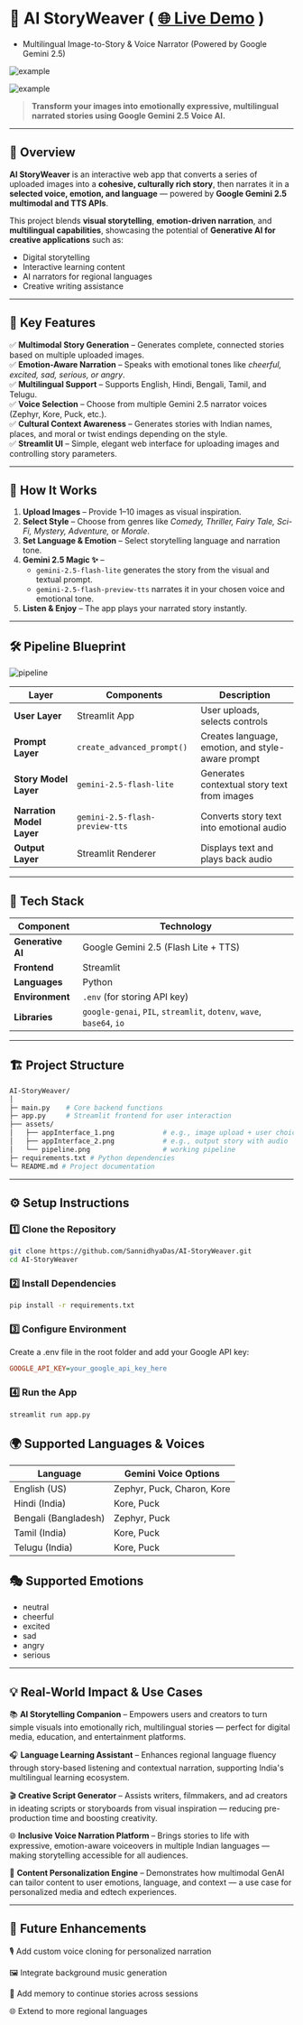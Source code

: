 # 🎨 AI StoryWeaver ( [🌐 Live Demo]() )
 - Multilingual Image-to-Story & Voice Narrator (Powered by Google Gemini 2.5)

![example](https://github.com/SannidhyaDas/AI-StoryWeaver/blob/main/assets/appInterface_1.png)

![example](https://github.com/SannidhyaDas/AI-StoryWeaver/blob/main/assets/appInterface_2.png)

> **Transform your images into emotionally expressive, multilingual narrated stories using Google Gemini 2.5 Voice AI.**

---

## 🌟 Overview

**AI StoryWeaver** is an interactive web app that converts a series of uploaded images into a **cohesive, culturally rich story**, then narrates it in a **selected voice, emotion, and language** — powered by **Google Gemini 2.5 multimodal and TTS APIs**.

This project blends **visual storytelling**, **emotion-driven narration**, and **multilingual capabilities**, showcasing the potential of **Generative AI for creative applications** such as:
- Digital storytelling
- Interactive learning content
- AI narrators for regional languages
- Creative writing assistance

---

## 🚀 Key Features

✅ **Multimodal Story Generation** – Generates complete, connected stories based on multiple uploaded images.  
✅ **Emotion-Aware Narration** – Speaks with emotional tones like *cheerful, excited, sad, serious, or angry*.  
✅ **Multilingual Support** – Supports English, Hindi, Bengali, Tamil, and Telugu.  
✅ **Voice Selection** – Choose from multiple Gemini 2.5 narrator voices (Zephyr, Kore, Puck, etc.).  
✅ **Cultural Context Awareness** – Generates stories with Indian names, places, and moral or twist endings depending on the style.  
✅ **Streamlit UI** – Simple, elegant web interface for uploading images and controlling story parameters.  

---

## 🧠 How It Works

1. **Upload Images** – Provide 1–10 images as visual inspiration.
2. **Select Style** – Choose from genres like *Comedy, Thriller, Fairy Tale, Sci-Fi, Mystery, Adventure,* or *Morale*.
3. **Set Language & Emotion** – Select storytelling language and narration tone.
4. **Gemini 2.5 Magic ✨** –  
   - `gemini-2.5-flash-lite` generates the story from the visual and textual prompt.  
   - `gemini-2.5-flash-preview-tts` narrates it in your chosen voice and emotional tone.
5. **Listen & Enjoy** – The app plays your narrated story instantly.

---
## 🛠️ Pipeline Blueprint

![pipeline](https://github.com/SannidhyaDas/AI-StoryWeaver/blob/main/assets/pipeline.png)

| Layer                     | Components                     | Description                                       |
| ------------------------- | ------------------------------ | ------------------------------------------------- |
| **User Layer**            | Streamlit App                  | User uploads, selects controls                    |
| **Prompt Layer**          | `create_advanced_prompt()`     | Creates language, emotion, and style-aware prompt |
| **Story Model Layer**     | `gemini-2.5-flash-lite`        | Generates contextual story text from images       |
| **Narration Model Layer** | `gemini-2.5-flash-preview-tts` | Converts story text into emotional audio          |
| **Output Layer**          | Streamlit Renderer             | Displays text and plays back audio                |

---
## 🧩 Tech Stack

| Component | Technology |
|------------|-------------|
| **Generative AI** | Google Gemini 2.5 (Flash Lite + TTS) |
| **Frontend** | Streamlit |
| **Languages** | Python |
| **Environment** | `.env` (for storing API key) |
| **Libraries** | `google-genai`, `PIL`, `streamlit`, `dotenv`, `wave`, `base64`, `io` |

---

## 🏗️ Project Structure
```bash
AI-StoryWeaver/
│
├─ main.py    # Core backend functions
├─ app.py     # Streamlit frontend for user interaction
├── assets/                        
│   ├── appInterface_1.png            # e.g., image upload + user choice filling  
│   ├── appInterface_2.png            # e.g., output story with audio 
│   └── pipeline.png                  # working pipeline
├─ requirements.txt # Python dependencies
└─ README.md # Project documentation

```
---

## ⚙️ Setup Instructions

### 1️⃣ Clone the Repository
```bash
git clone https://github.com/SannidhyaDas/AI-StoryWeaver.git
cd AI-StoryWeaver
```

### 2️⃣ Install Dependencies
```bash
pip install -r requirements.txt
```

### 3️⃣ Configure Environment

Create a .env file in the root folder and add your Google API key:
```ini
GOOGLE_API_KEY=your_google_api_key_here
```

### 4️⃣ Run the App
```bash
streamlit run app.py
```

## 🌍 Supported Languages & Voices

| Language             | Gemini Voice Options       |
| -------------------- | -------------------------- |
| English (US)         | Zephyr, Puck, Charon, Kore |
| Hindi (India)        | Kore, Puck                 |
| Bengali (Bangladesh) | Zephyr, Puck               |
| Tamil (India)        | Kore, Puck                 |
| Telugu (India)       | Kore, Puck                 |

## 🎭 Supported Emotions

- neutral
- cheerful
- excited
- sad
- angry
- serious
---
## 💡 Real-World Impact & Use Cases

📚 **AI Storytelling Companion** – Empowers users and creators to turn simple visuals into emotionally rich, multilingual stories — perfect for digital media, education, and entertainment platforms.

🎧 **Language Learning Assistant** – Enhances regional language fluency through story-based listening and contextual narration, supporting India's multilingual learning ecosystem.

🎬 **Creative Script Generator** – Assists writers, filmmakers, and ad creators in ideating scripts or storyboards from visual inspiration — reducing pre-production time and boosting creativity.

🌐 **Inclusive Voice Narration Platform** – Brings stories to life with expressive, emotion-aware voiceovers in multiple Indian languages — making storytelling accessible for all audiences.

🎨 **Content Personalization Engine** – Demonstrates how multimodal GenAI can tailor content to user emotions, language, and context — a use case for personalized media and edtech experiences.

---
## 🏁 Future Enhancements

🎙️ Add custom voice cloning for personalized narration

🖼️ Integrate background music generation

🧠 Add memory to continue stories across sessions

🌐 Extend to more regional languages 
